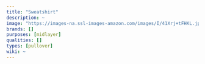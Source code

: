 ```yaml
---
title: "Sweatshirt"
description: ~
image: "https://images-na.ssl-images-amazon.com/images/I/41Xrj+tFHKL.jpg"
brands: []
purposes: [midlayer]
qualities: []
types: [pullover]
wiki: ~
---
```

